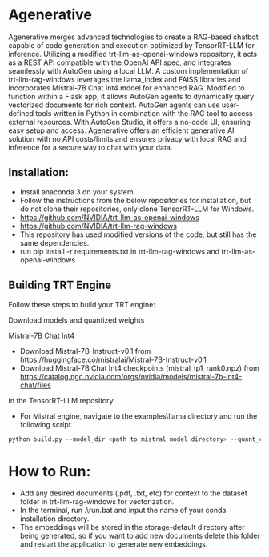 # Agenerative
Agenerative merges advanced technologies to create a RAG-based chatbot capable of code generation and execution optimized by TensorRT-LLM for inference. Utilizing a modified trt-llm-as-openai-windows repository, it acts as a REST API compatible with the OpenAI API spec, and integrates seamlessly with AutoGen using a local LLM. A custom implementation of trt-llm-rag-windows leverages the llama_index and FAISS libraries and incorporates Mistral-7B Chat Int4 model for enhanced RAG. Modified to function within a Flask app, it allows AutoGen agents to dynamically query vectorized documents for rich context. AutoGen agents can use user-defined tools written in Python in combination with the RAG tool to access external resources. With AutoGen Studio, it offers a no-code UI, ensuring easy setup and access. Agenerative offers an efficient generative AI solution with no API costs/limits and ensures privacy with local RAG and inference for a secure way to chat with your data.

## Installation:
- Install anaconda 3 on your system.
- Follow the instructions from the below repositories for installation, but do not clone their repositories, only clone TensorRT-LLM for Windows.
- https://github.com/NVIDIA/trt-llm-as-openai-windows
- https://github.com/NVIDIA/trt-llm-rag-windows
- This repository has used modified versions of the code, but still has the same dependencies.
- run pip install -r requirements.txt in trt-llm-rag-windows and trt-llm-as-openai-windows

## Building TRT Engine
Follow these steps to build your TRT engine:

Download models and quantized weights

Mistral-7B Chat Int4
- Download Mistral-7B-Instruct-v0.1 from https://huggingface.co/mistralai/Mistral-7B-Instruct-v0.1
- Download Mistral-7B Chat Int4 checkpoints (mistral_tp1_rank0.npz) from https://catalog.ngc.nvidia.com/orgs/nvidia/models/mistral-7b-int4-chat/files

In the TensorRT-LLM repository:
- For Mistral engine, navigate to the examples\llama directory and run the following script.
```python
python build.py --model_dir <path to mistral model directory> --quant_ckpt_path <path to mistral_tp1_rank0.npz file> --dtype float16 --use_gpt_attention_plugin float16 --use_gemm_plugin float16 --use_weight_only --weight_only_precision int4_awq --per_group --enable_context_fmha --max_batch_size 1 --max_input_len 3500 --max_output_len 1024 --output_dir <TRT engine folder>
```

# How to Run:
- Add any desired documents (.pdf, .txt, etc) for context to the dataset folder in trt-llm-rag-windows for vectorization. 
- In the terminal, run .\run.bat and input the name of your conda installation directory.
- The embeddings will be stored in the storage-default directory after being generated, so if you want to add new documents delete this folder and restart the application to generate new embeddings.
